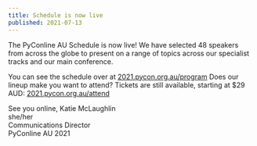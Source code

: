 ```yaml
---
title: Schedule is now live
published: 2021-07-13
---
```


The PyConline AU Schedule is now live! We have selected 48 speakers from across the globe to present on a range of topics across our specialist tracks and our main conference.

You can see the schedule over at [2021.pycon.org.au/program](/program)
Does our lineup make you want to attend? Tickets are still available, starting at $29 AUD: [2021.pycon.org.au/attend](/attend)

See you online, 
Katie McLaughlin
<br>she/her
<br>Communications Director
<br>PyConline AU 2021 
